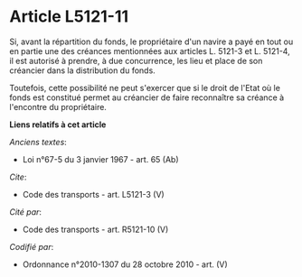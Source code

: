 # Article L5121-11

Si, avant la répartition du fonds, le propriétaire d'un navire a payé en tout ou en partie une des créances mentionnées aux
articles L. 5121-3 et L. 5121-4, il est autorisé à prendre, à due concurrence, les lieu et place de son créancier dans la
distribution du fonds. 

Toutefois, cette possibilité ne peut s'exercer que si le droit de l'Etat où le fonds est constitué permet au créancier de
faire reconnaître sa créance à l'encontre du propriétaire.

**Liens relatifs à cet article**

_Anciens textes_:

  - Loi n°67-5 du 3 janvier 1967 - art. 65 (Ab)

_Cite_:

  - Code des transports - art. L5121-3 (V)

_Cité par_:

  - Code des transports - art. R5121-10 (V)

_Codifié par_:

  - Ordonnance n°2010-1307 du 28 octobre 2010 - art. (V)
